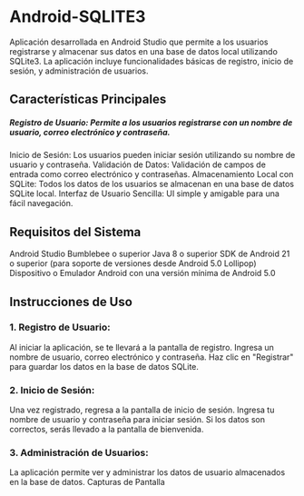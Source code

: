
# Android-SQLITE3

Aplicación desarrollada en Android Studio que permite a los usuarios registrarse y almacenar sus datos en una base de datos local utilizando SQLite3. La aplicación incluye funcionalidades básicas de registro, inicio de sesión, y administración de usuarios.

## Características Principales
##### Registro de Usuario: Permite a los usuarios registrarse con un nombre de usuario, correo electrónico y contraseña.
Inicio de Sesión: Los usuarios pueden iniciar sesión utilizando su nombre de usuario y contraseña.
Validación de Datos: Validación de campos de entrada como correo electrónico y contraseñas.
Almacenamiento Local con SQLite: Todos los datos de los usuarios se almacenan en una base de datos SQLite local.
Interfaz de Usuario Sencilla: UI simple y amigable para una fácil navegación.
## Requisitos del Sistema
Android Studio Bumblebee o superior
Java 8 o superior
SDK de Android 21 o superior (para soporte de versiones desde Android 5.0 Lollipop)
Dispositivo o Emulador Android con una versión mínima de Android 5.0

## Instrucciones de Uso
### 1. Registro de Usuario:
Al iniciar la aplicación, se te llevará a la pantalla de registro.
Ingresa un nombre de usuario, correo electrónico y contraseña.
Haz clic en "Registrar" para guardar los datos en la base de datos SQLite.
### 2. Inicio de Sesión:
Una vez registrado, regresa a la pantalla de inicio de sesión.
Ingresa tu nombre de usuario y contraseña para iniciar sesión.
Si los datos son correctos, serás llevado a la pantalla de bienvenida.
### 3. Administración de Usuarios:
La aplicación permite ver y administrar los datos de usuario almacenados en la base de datos.
Capturas de Pantalla
